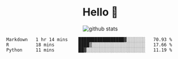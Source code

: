 <h1 align="center">Hello 👋 </h3>

<p align="center">
  <img src="https://github-readme-stats.vercel.app/api?username=syeehyn&hide=stars,prs,issues,contribs&count_private=true&hide_title=true" alt="github stats" />
</p>

<!--START_SECTION:waka-->
```text
Markdown   1 hr 14 mins    █████████████████▓░░░░░░░   70.93 % 
R          18 mins         ████▒░░░░░░░░░░░░░░░░░░░░   17.66 % 
Python     11 mins         ██▓░░░░░░░░░░░░░░░░░░░░░░   11.19 % 
```
<!--END_SECTION:waka-->
